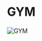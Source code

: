 # GYM
![GYM](https://user-images.githubusercontent.com/106431721/213859412-b8465715-a75f-403b-ba83-8fa7fc34ea44.jpg)
